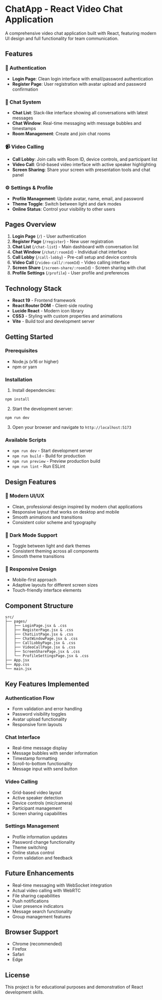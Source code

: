 # ChatApp - React Video Chat Application

A comprehensive video chat application built with React, featuring modern UI design and full functionality for team communication.

## Features

### 🔐 Authentication
- **Login Page**: Clean login interface with email/password authentication
- **Register Page**: User registration with avatar upload and password confirmation

### 💬 Chat System
- **Chat List**: Slack-like interface showing all conversations with latest messages
- **Chat Window**: Real-time messaging with message bubbles and timestamps
- **Room Management**: Create and join chat rooms

### 📹 Video Calling
- **Call Lobby**: Join calls with Room ID, device controls, and participant list
- **Video Call**: Grid-based video interface with active speaker highlighting
- **Screen Sharing**: Share your screen with presentation tools and chat panel

### ⚙️ Settings & Profile
- **Profile Management**: Update avatar, name, email, and password
- **Theme Toggle**: Switch between light and dark modes
- **Online Status**: Control your visibility to other users

## Pages Overview

1. **Login Page** (`/`) - User authentication
2. **Register Page** (`/register`) - New user registration
3. **Chat List** (`/chat-list`) - Main dashboard with conversation list
4. **Chat Window** (`/chat/:roomId`) - Individual chat interface
5. **Call Lobby** (`/call-lobby`) - Pre-call setup and device controls
6. **Video Call** (`/video-call/:roomId`) - Video calling interface
7. **Screen Share** (`/screen-share/:roomId`) - Screen sharing with chat
8. **Profile Settings** (`/profile`) - User profile and preferences

## Technology Stack

- **React 19** - Frontend framework
- **React Router DOM** - Client-side routing
- **Lucide React** - Modern icon library
- **CSS3** - Styling with custom properties and animations
- **Vite** - Build tool and development server

## Getting Started

### Prerequisites
- Node.js (v16 or higher)
- npm or yarn

### Installation

1. Install dependencies:
```bash
npm install
```

2. Start the development server:
```bash
npm run dev
```

3. Open your browser and navigate to `http://localhost:5173`

### Available Scripts

- `npm run dev` - Start development server
- `npm run build` - Build for production
- `npm run preview` - Preview production build
- `npm run lint` - Run ESLint

## Design Features

### 🎨 Modern UI/UX
- Clean, professional design inspired by modern chat applications
- Responsive layout that works on desktop and mobile
- Smooth animations and transitions
- Consistent color scheme and typography

### 🌙 Dark Mode Support
- Toggle between light and dark themes
- Consistent theming across all components
- Smooth theme transitions

### 📱 Responsive Design
- Mobile-first approach
- Adaptive layouts for different screen sizes
- Touch-friendly interface elements

## Component Structure

```
src/
├── pages/
│   ├── LoginPage.jsx & .css
│   ├── RegisterPage.jsx & .css
│   ├── ChatListPage.jsx & .css
│   ├── ChatWindowPage.jsx & .css
│   ├── CallLobbyPage.jsx & .css
│   ├── VideoCallPage.jsx & .css
│   ├── ScreenSharePage.jsx & .css
│   └── ProfileSettingsPage.jsx & .css
├── App.jsx
├── App.css
└── main.jsx
```

## Key Features Implemented

### Authentication Flow
- Form validation and error handling
- Password visibility toggles
- Avatar upload functionality
- Responsive form layouts

### Chat Interface
- Real-time message display
- Message bubbles with sender information
- Timestamp formatting
- Scroll-to-bottom functionality
- Message input with send button

### Video Calling
- Grid-based video layout
- Active speaker detection
- Device controls (mic/camera)
- Participant management
- Screen sharing capabilities

### Settings Management
- Profile information updates
- Password change functionality
- Theme switching
- Online status control
- Form validation and feedback

## Future Enhancements

- Real-time messaging with WebSocket integration
- Actual video calling with WebRTC
- File sharing capabilities
- Push notifications
- User presence indicators
- Message search functionality
- Group management features

## Browser Support

- Chrome (recommended)
- Firefox
- Safari
- Edge

## License

This project is for educational purposes and demonstration of React development skills.
